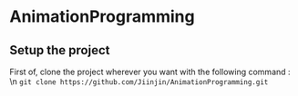 # AnimationProgramming
## Setup the project
First of, clone the project wherever you want with the following command : \n
`git clone https://github.com/Jiinjin/AnimationProgramming.git`